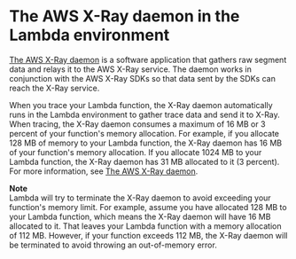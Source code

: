 # The AWS X\-Ray daemon in the Lambda environment<a name="lambda-x-ray-daemon"></a>

[The AWS X\-Ray daemon](https://docs.aws.amazon.com/xray/latest/devguide/xray-daemon.html) is a software application that gathers raw segment data and relays it to the AWS X\-Ray service\. The daemon works in conjunction with the AWS X\-Ray SDKs so that data sent by the SDKs can reach the X\-Ray service\. 

When you trace your Lambda function, the X\-Ray daemon automatically runs in the Lambda environment to gather trace data and send it to X\-Ray\. When tracing, the X\-Ray daemon consumes a maximum of 16 MB or 3 percent of your function's memory allocation\. For example, if you allocate 128 MB of memory to your Lambda function, the X\-Ray daemon has 16 MB of your function's memory allocation\. If you allocate 1024 MB to your Lambda function, the X\-Ray daemon has 31 MB allocated to it \(3 percent\)\. For more information, see [The AWS X\-Ray daemon](https://docs.aws.amazon.com/xray/latest/devguide/xray-daemon.html)\.

**Note**  
Lambda will try to terminate the X\-Ray daemon to avoid exceeding your function's memory limit\. For example, assume you have allocated 128 MB to your Lambda function, which means the X\-Ray daemon will have 16 MB allocated to it\. That leaves your Lambda function with a memory allocation of 112 MB\. However, if your function exceeds 112 MB, the X\-Ray daemon will be terminated to avoid throwing an out\-of\-memory error\. 